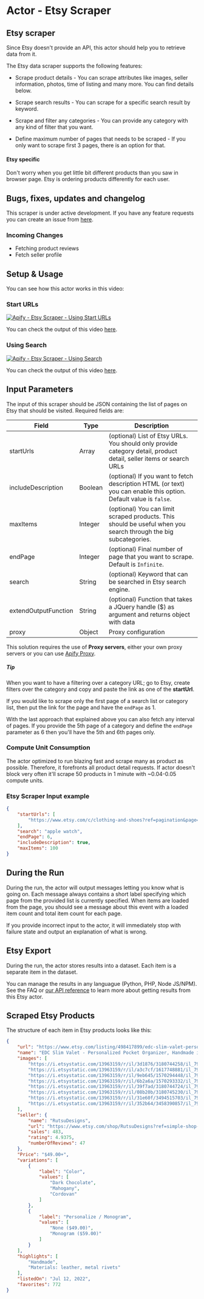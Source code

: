# Actor - Etsy Scraper

## Etsy scraper

Since Etsy doesn't provide an API, this actor should help you to retrieve data from it.

The Etsy data scraper supports the following features:

-   Scrape product details - You can scrape attributes like images, seller information, photos, time of listing and many more. You can find details below.

-   Scrape search results - You can scrape for a specific search result by keyword.

-   Scrape and filter any categories - You can provide any category with any kind of filter that you want.

-   Define maximum number of pages that needs to be scraped - If you only want to scrape first 3 pages, there is an option for that.

#### Etsy specific

Don't worry when you get little bit different products than you saw in browser page. Etsy is ordering products differently for each user.

## Bugs, fixes, updates and changelog

This scraper is under active development. If you have any feature requests you can create an issue from [here](https://github.com/epctex/etsy-scraper/issues).

### Incoming Changes

-   Fetching product reviews
-   Fetch seller profile

## Setup & Usage

You can see how this actor works in this video:

### Start URLs

[![Apify - Etsy Scraper - Using Start URLs](https://img.youtube.com/vi/LsnuDePh-0A/0.jpg)](https://www.youtube.com/watch?v=LsnuDePh-0A)

You can check the output of this video [here](https://api.apify.com/v2/datasets/OKZ3MItTB1CXqmabi/items?clean=true&format=json).

### Using Search

[![Apify - Etsy Scraper - Using Search ](https://img.youtube.com/vi/BdJDDQSFJnQ/0.jpg)](https://www.youtube.com/watch?v=BdJDDQSFJnQ)

You can check the output of this video [here](https://api.apify.com/v2/datasets/IcDQQr47WDtbAivoy/items?clean=true&format=json).

## Input Parameters

The input of this scraper should be JSON containing the list of pages on Etsy that should be visited. Required fields are:

| Field                | Type    | Description                                                                                                        |
| -------------------- | ------- | ------------------------------------------------------------------------------------------------------------------ |
| startUrls            | Array   | (optional) List of Etsy URLs. You should only provide category detail, product detail, seller items or search URLs |
| includeDescription   | Boolean | (optional) If you want to fetch description HTML (or text) you can enable this option. Default value is `false`.   |
| maxItems             | Integer | (optional) You can limit scraped products. This should be useful when you search through the big subcategories.    |
| endPage              | Integer | (optional) Final number of page that you want to scrape. Default is `Infinite`.                                    |
| search               | String  | (optional) Keyword that can be searched in Etsy search engine.                                                     |
| extendOutputFunction | String  | (optional) Function that takes a JQuery handle ($) as argument and returns object with data                        |
| proxy                | Object  | Proxy configuration                                                                                                |

This solution requires the use of **Proxy servers**, either your own proxy servers or you can use <a href="https://www.apify.com/docs/proxy">Apify Proxy</a>.

##### Tip

When you want to have a filtering over a category URL; go to Etsy, create filters over the category and copy and paste the link as one of the **startUrl**.

If you would like to scrape only the first page of a search list or category list, then put the link for the page and have the `endPage` as 1.

With the last approach that explained above you can also fetch any interval of pages. If you provide the 5th page of a category and define the `endPage` parameter as 6 then you'll have the 5th and 6th pages only.

### Compute Unit Consumption

The actor optimized to run blazing fast and scrape many as product as possible. Therefore, it forefronts all product detail requests. If actor doesn't block very often it'll scrape 50 products in 1 minute with ~0.04-0.05 compute units.

### Etsy Scraper Input example

```json
{
    "startUrls": [
        "https://www.etsy.com/c/clothing-and-shoes?ref=pagination&page=4"
    ],
    "search": "apple watch",
    "endPage": 6,
    "includeDescription": true,
    "maxItems": 100
}
```

## During the Run

During the run, the actor will output messages letting you know what is going on. Each message always contains a short label specifying which page from the provided list is currently specified.
When items are loaded from the page, you should see a message about this event with a loaded item count and total item count for each page.

If you provide incorrect input to the actor, it will immediately stop with failure state and output an explanation of what is wrong.

## Etsy Export

During the run, the actor stores results into a dataset. Each item is a separate item in the dataset.

You can manage the results in any languague (Python, PHP, Node JS/NPM). See the FAQ or <a href="https://www.apify.com/docs/api" target="blank">our API reference</a> to learn more about getting results from this Etsy actor.

## Scraped Etsy Products

The structure of each item in Etsy products looks like this:

```json
{
	"url": "https://www.etsy.com/listing/498417899/edc-slim-valet-personalized-pocket?ga_order=most_relevant&ga_search_type=all&ga_view_type=gallery&ga_search_query=&ref=sr_gallery-4-29&frs=1&cns=1&col=1",
	"name": "EDC Slim Valet - Personalized Pocket Organizer, Handmade in the USA\nRegions Etsy does business in:",
	"images": [
		"https://i.etsystatic.com/13963159/r/il/3d1876/3180744258/il_794xN.3180744258_olzc.jpg",
		"https://i.etsystatic.com/13963159/r/il/a3c7cf/1617748881/il_794xN.1617748881_1o26.jpg",
		"https://i.etsystatic.com/13963159/r/il/9eb645/1570294448/il_794xN.1570294448_oe8w.jpg",
		"https://i.etsystatic.com/13963159/r/il/6b2a6a/1570293332/il_794xN.1570293332_8z6i.jpg",
		"https://i.etsystatic.com/13963159/r/il/39f7ad/3180744724/il_794xN.3180744724_2baa.jpg",
		"https://i.etsystatic.com/13963159/r/il/08b20b/3180745230/il_794xN.3180745230_95a2.jpg",
		"https://i.etsystatic.com/13963159/r/il/31e60f/3494515703/il_794xN.3494515703_54ci.jpg",
		"https://i.etsystatic.com/13963159/r/il/352b64/3458390857/il_794xN.3458390857_4ity.jpg"
	],
	"seller": {
		"name": "RutsuDesigns",
		"url": "https://www.etsy.com/shop/RutsuDesigns?ref=simple-shop-header-name&listing_id=498417899",
		"sales": 483,
		"rating": 4.9375,
		"numberOfReviews": 47
	},
	"Price": "$49.00+",
	"variations": [
		{
			"label": "Color",
			"values": [
				"Dark Chocolate",
				"Mahogany",
				"Cordovan"
			]
		},
		{
			"label": "Personalize / Monogram",
			"values": [
				"None ($49.00)",
				"Monogram ($59.00)"
			]
		}
	],
	"highlights": [
		"Handmade",
		"Materials: leather, metal rivets"
	],
	"listedOn": "Jul 12, 2022",
	"favorites": 772
}
```
